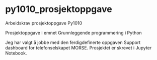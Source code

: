 # py1010_prosjektoppgave
Arbeidskrav prosjektoppgave Py1010

Prosjektoppgave i emnet Grunnleggende programmering i Python

Jeg har valgt å jobbe med den ferdigdefinerte oppgaven Support dashboard for telefonselskapet MORSE.
Prosjektet er skrevet i Jupyter Notebook.
